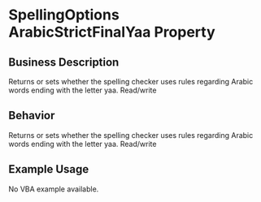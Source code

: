 # SpellingOptions ArabicStrictFinalYaa Property

## Business Description
Returns or sets whether the spelling checker uses rules regarding Arabic words ending with the letter yaa. Read/write

## Behavior
Returns or sets whether the spelling checker uses rules regarding Arabic words ending with the letter yaa. Read/write

## Example Usage
No VBA example available.